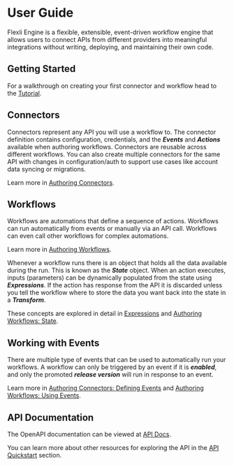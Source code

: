 # User Guide

Flexli Engine is a flexible, extensible, event-driven workflow engine that allows users to connect APIs from different providers into meaningful integrations without writing, deploying, and maintaining their own code.

## Getting Started

For a walkthrough on creating your first connector and workflow head to the [Tutorial](tutorial.md).

## Connectors

Connectors represent any API you will use a workflow to. The connector definition contains configuration, credentials, and the _**Events**_ and _**Actions**_ available when authoring workflows. Connectors are reusable across different workflows. You can also create multiple connectors for the same API with changes in configuration/auth to support use cases like account data syncing or migrations.

Learn more in [Authoring Connectors](authoring/connectors.md).

## Workflows

Workflows are automations that define a sequence of actions. Workflows can run automatically from events or manually via an API call. Workflows can even call other workflows for complex automations.

Learn more in [Authoring Workflows](authoring/workflows.md).

Whenever a workflow runs there is an object that holds all the data available during the run. This is known as the _**State**_ object. When an action executes, inputs (parameters) can be dynamically populated from the state using _**Expressions**_. If the action has response from the API it is discarded unless you tell the workflow where to store the data you want back into the state in a _**Transform**_.

These concepts are explored in detail in [Expressions](authoring/expressions.md) and [Authoring Workflows: State](authoring/workflows.md#state).

## Working with Events

There are multiple type of events that can be used to automatically run your workflows. A workflow can only be triggered by an event if it is _**enabled**_, and only the promoted _**release version**_ will run in response to an event.

Learn more in [Authoring Connectors: Defining Events](authoring/connectors.md#defining-events) and [Authoring Workflows: Using Events](authoring/workflows.md#using-events).

## API Documentation

The OpenAPI documentation can be viewed at [API Docs](https://brysontyrrell.github.io/flexli-engine/api).

You can learn more about other resources for exploring the API in the [API Quickstart](api_quickstart.md) section.
